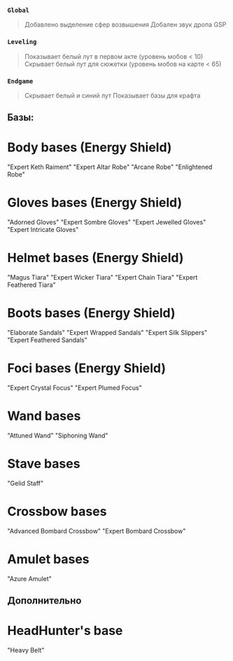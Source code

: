 ### `Global`
> Добавлено выделение сфер возвышения
> Добален звук дропа GSP

### `Leveling`
> Показывает белый лут в первом акте (уровень мобов < 10)
> Скрывает белый лут для сюжетки (уровень мобов на карте < 65)

### `Endgame`
> Скрывает белый и синий лут
> Показывает базы для крафта

## Базы:
# Body bases (Energy Shield)
"Expert Keth Raiment" "Expert Altar Robe" "Arcane Robe" "Enlightened Robe"
# Gloves bases (Energy Shield)
"Adorned Gloves" "Expert Sombre Gloves" "Expert Jewelled Gloves" "Expert Intricate Gloves"
# Helmet bases (Energy Shield)
"Magus Tiara" "Expert Wicker Tiara" "Expert Chain Tiara" "Expert Feathered Tiara"
# Boots bases (Energy Shield)
"Elaborate Sandals" "Expert Wrapped Sandals" "Expert Silk Slippers" "Expert Feathered Sandals"
# Foci bases (Energy Shield)
"Expert Crystal Focus" "Expert Plumed Focus"
# Wand bases
"Attuned Wand" "Siphoning Wand"
# Stave bases
"Gelid Staff"
# Crossbow bases
"Advanced Bombard Crossbow" "Expert Bombard Crossbow"
# Amulet bases
"Azure Amulet"

## Дополнительно
# HeadHunter's base
"Heavy Belt"